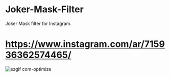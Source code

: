 # Joker-Mask-Filter
Joker Mask filter for Instagram.
# https://www.instagram.com/ar/715936362574465/
![ezgif com-optimize](https://user-images.githubusercontent.com/31788197/88479578-c4e5c980-cf6d-11ea-9d67-94fe9a1cea18.gif)
